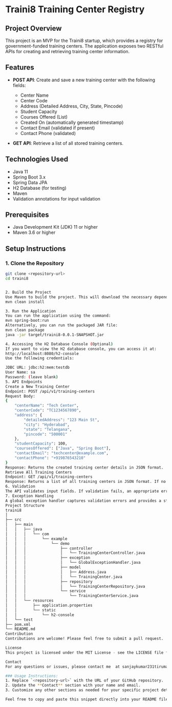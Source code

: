 # Traini8 Training Center Registry

## Project Overview
This project is an MVP for the Traini8 startup, which provides a registry for government-funded training centers. The application exposes two RESTful APIs for creating and retrieving training center information.

## Features
- **POST API**: Create and save a new training center with the following fields:
  - Center Name
  - Center Code
  - Address (Detailed Address, City, State, Pincode)
  - Student Capacity
  - Courses Offered (List)
  - Created On (automatically generated timestamp)
  - Contact Email (validated if present)
  - Contact Phone (validated)
  
- **GET API**: Retrieve a list of all stored training centers.

## Technologies Used
- Java 11
- Spring Boot 3.x
- Spring Data JPA
- H2 Database (for testing)
- Maven
- Validation annotations for input validation

## Prerequisites
- Java Development Kit (JDK) 11 or higher
- Maven 3.6 or higher

## Setup Instructions

### 1. Clone the Repository
```bash
git clone <repository-url>
cd traini8


2. Build the Project
Use Maven to build the project. This will download the necessary dependencies.
mvn clean install

3. Run the Application
You can run the application using the command:
mvn spring-boot:run
Alternatively, you can run the packaged JAR file:
mvn clean package
java -jar target/traini8-0.0.1-SNAPSHOT.jar

4. Accessing the H2 Database Console (Optional)
If you want to view the H2 database console, you can access it at:
http://localhost:8080/h2-console
Use the following credentials:

JDBC URL: jdbc:h2:mem:testdb
User Name: sa
Password: (leave blank)
5. API Endpoints
Create a New Training Center
Endpoint: POST /api/v1/training-centers
Request Body:
{
    "centerName": "Tech Center",
    "centerCode": "TC1234567890",
    "address": {
        "detailedAddress": "123 Main St",
        "city": "Hyderabad",
        "state": "Telangana",
        "pincode": "500001"
    },
    "studentCapacity": 100,
    "coursesOffered": ["Java", "Spring Boot"],
    "contactEmail": "techcenter@example.com",
    "contactPhone": "+919876543210"
}
Response: Returns the created training center details in JSON format.
Retrieve All Training Centers
Endpoint: GET /api/v1/training-centers
Response: Returns a list of all training centers in JSON format. If no centers exist, returns an empty list.
6. Validation
The API validates input fields. If validation fails, an appropriate error message is returned in JSON format.
7. Exception Handling
A global exception handler captures validation errors and provides a structured error response.
Project Structure
traini8
│
├── src
│   ├── main
│   │   ├── java
│   │   │   └── com
│   │   │       └── example
│   │   │           └── demo
│   │   │               ├── controller
│   │   │               │   └── TrainingCenterController.java
│   │   │               ├── exception
│   │   │               │   └── GlobalExceptionHandler.java
│   │   │               ├── model
│   │   │               │   ├── Address.java
│   │   │               │   └── TrainingCenter.java
│   │   │               ├── repository
│   │   │               │   └── TrainingCenterRepository.java
│   │   │               └── service
│   │   │                   └── TrainingCenterService.java
│   │   └── resources
│   │       ├── application.properties
│   │       └── static
│   │           └── h2-console
│   └── test
├── pom.xml
└── README.md
Contribution
Contributions are welcome! Please feel free to submit a pull request.

License
This project is licensed under the MIT License - see the LICENSE file for details.

Contact
For any questions or issues, please contact me  at sanjaykumar231tirumala@gmail.com.

### Usage Instructions:
1. Replace `<repository-url>` with the URL of your GitHub repository.
2. Update the **Contact** section with your name and email.
3. Customize any other sections as needed for your specific project details.

Feel free to copy and paste this snippet directly into your README file! Let me know if you need further modifications.
